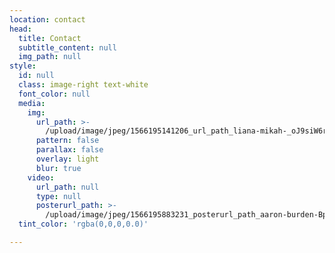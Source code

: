 ```yaml
---
location: contact
head:
  title: Contact
  subtitle_content: null
  img_path: null
style:
  id: null
  class: image-right text-white
  font_color: null
  media:
    img:
      url_path: >-
        /upload/image/jpeg/1566195141206_url_path_liana-mikah-_oJ9siW6rFA-unsplash.jpg
      pattern: false
      parallax: false
      overlay: light
      blur: true
    video:
      url_path: null
      type: null
      posterurl_path: >-
        /upload/image/jpeg/1566195883231_posterurl_path_aaron-burden-Bpe_qXKhI0w-unsplash.jpg
  tint_color: 'rgba(0,0,0,0.0)'

---
```












